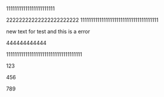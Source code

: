 11111111111111111111111

22222222222222222222222
1111111111111111111111111111111111111

new text for test and this is a error

444444444444


111111111111111111111111111111111111


123

456

789
